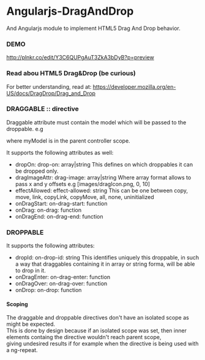 Angularjs-DragAndDrop
=====================

And Angularjs module to implement HTML5 Drag And Drop behavior.

### DEMO
http://plnkr.co/edit/Y3C6QUPgAuT3ZkA3bDyB?p=preview


### Read abou HTML5 Drag&Drop (be curious)
For better understanding, read at:
https://developer.mozilla.org/en-US/docs/DragDrop/Drag_and_Drop

### DRAGGABLE :: directive

Draggable attribute must contain the model which will be passed to the droppable.
e.g <div data-draggable="myModel">
where myModel is in the parent controller scope.

It supports the following attributes as well:

* dropOn:         drop-on:        array|string  This defines on which droppables it can be dropped only.  
* dragImageAttr:  drag-image:     array|string  Where array format allows to pass x and y offsets  e.g [images/dragIcon.png, 0, 10]  
* effectAllowed:  effect-allowed: string        This can be one between copy, move, link, copyLink, copyMove, all, none, uninitialized  
* onDragStart:    on-drag-start:  function  
* onDrag:         on-drag:        function  
* onDragEnd:      on-drag-end:    function  


### DROPPABLE

It supports the following attributes:
* dropId:         on-drop-id:        string        This identifies uniquely this droppable, in such a way that draggables containing it in array or string forma, will be able to drop in it.  
* onDragEnter:    on-drag-enter:     function  
* onDragOver:     on-drag-over:      function  
* onDrop:         on-drop:           function  


#### Scoping

The draggable and droppable directives don't have an isolated scope as might be expected.  
This is done by design because if an isolated scope was set, then inner elements containg the directive wouldn't reach parent scope,  
giving undesired results if for example when the directive is being used with a ng-repeat.  
